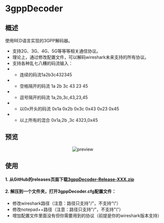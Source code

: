 3gppDecoder
=====

## 概述

使用RED语言实现的3GPP解码器。
 - 支持2G、3G、4G、5G等等等相关通信协议。
 - 理论上，通过修改配置文件，可以解码wireshark未来支持的所有协议。
 - 支持各种乱七八糟的码流输入：
 - - 连续的码流1a2b3c432345
 - - 空格隔开的码流 1a 2b 3c 43 23 45
 - - 逗号隔开的码流 1a,2b,3c,43,23,45
 - - 以0x开头的码流 0x1a 0x2b 0x3c 0x43 0x23 0x45
 - - 以上所有的混合 0x1a,2b ,3c 4323,0x45
 
## 预览

<div align=center>
  <img src='https://github.com/konglinglong/3gppDecoder/blob/master/%E7%95%8C%E9%9D%A2.png' alt='preview' />
</div>

## 使用
#### 1. 从GitHub的releases页面下载[3gppDecoder-Release-XXX.zip](https://github.com/konglinglong/3gppDecoder/releases)
#### 2. 解压到一个文件夹，打开3gppDecoder.cfg配置文件：
 - 修改wireshark路径（注意：路径只支持"/"，不支持"\\"）
 - 修改notepad++路径（注意：路径只支持"/"，不支持"\\"）
 - 增加配置文件里面没有但你需要用到的协议（前提是你的wireshark版本支持）
